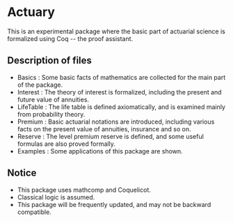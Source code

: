 # Actuary

This is an experimental package where the basic part of actuarial science is formalized using Coq -- the proof assistant.

## Description of files
- Basics : Some basic facts of mathematics are collected for the main part of the package.
- Interest : The theory of interest is formalized, including the present and future value of annuities.
- LifeTable : The life table is defined axiomatically, and is examined mainly from probability theory.
- Premium : Basic actuarial notations are introduced, including various facts on the present value of annuities, insurance and so on.
- Reserve : The level premium reserve is defined, and some useful formulas are also proved formally.
- Examples : Some applications of this package are shown.

## Notice
- This package uses mathcomp and Coquelicot.
- Classical logic is assumed.
- This package will be frequently updated, and may not be backward compatible.
